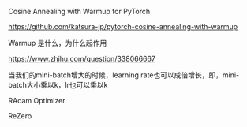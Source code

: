 

Cosine Annealing with Warmup for PyTorch

https://github.com/katsura-jp/pytorch-cosine-annealing-with-warmup



Warmup 是什么，为什么起作用

https://www.zhihu.com/question/338066667





当我们的mini-batch增大的时候，learning rate也可以成倍增长，即，mini-batch大小乘以k，lr也可以乘以k



RAdam Optimizer



ReZero